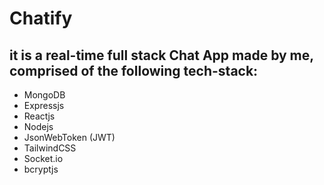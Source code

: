 # Chatify
## it is a real-time full stack Chat App made by me, comprised of the following tech-stack: 

- MongoDB
- Expressjs
- Reactjs
- Nodejs
- JsonWebToken (JWT)
- TailwindCSS
- Socket.io
- bcryptjs